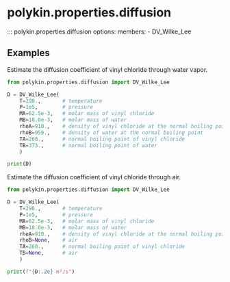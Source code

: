 # polykin.properties.diffusion

::: polykin.properties.diffusion
    options:
        members:
            - DV_Wilke_Lee

## Examples

Estimate the diffusion coefficient of vinyl chloride through water vapor.

```python exec="on" source="material-block"
from polykin.properties.diffusion import DV_Wilke_Lee

D = DV_Wilke_Lee(
    T=298.,       # temperature
    P=1e5,        # pressure
    MA=62.5e-3,   # molar mass of vinyl chloride
    MB=18.0e-3,   # molar mass of water
    rhoA=910.,    # density of vinyl chloride at the normal boiling point
    rhoB=959.,    # density of water at the normal boiling point
    TA=260.,      # normal boiling point of vinyl chloride
    TB=373.,      # normal boiling point of water
    )

print(D)
```

Estimate the diffusion coefficient of vinyl chloride through air.

```python exec="on" source="material-block"
from polykin.properties.diffusion import DV_Wilke_Lee

D = DV_Wilke_Lee(
    T=298.,       # temperature
    P=1e5,        # pressure
    MA=62.5e-3,   # molar mass of vinyl chloride
    MB=18.0e-3,   # molar mass of water
    rhoA=910.,    # density of vinyl chloride at the normal boiling point
    rhoB=None,    # air
    TA=260.,      # normal boiling point of vinyl chloride
    TB=None,      # air
    )

print(f"{D:.2e} m²/s")
```
